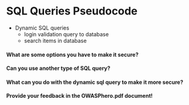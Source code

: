 # SQL Queries Pseudocode

* Dynamic SQL queries
  * login validation query to database
  * search items in database
  
#### What are some options you have to make it secure?  
#### Can you use another type of SQL query? 
#### What can you do with the dynamic sql query to make it more secure?
#### Provide your feedback in the OWASPhero.pdf document!
